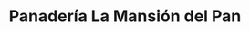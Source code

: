---
title: "Panadería La Mansión del Pan"
url: /caracas/panaderia-la-mansion-del-pan/
shop: Bäckerei
---